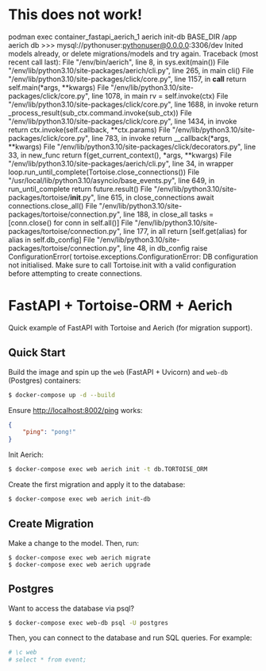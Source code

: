 # This does not work!

podman exec container_fastapi_aerich_1 aerich init-db
BASE_DIR
/app
aerich db >>> mysql://pythonuser:pythonuser@0.0.0.0:3306/dev
Inited models already, or delete migrations/models and try again.
Traceback (most recent call last):
  File "/env/bin/aerich", line 8, in <module>
    sys.exit(main())
  File "/env/lib/python3.10/site-packages/aerich/cli.py", line 265, in main
    cli()
  File "/env/lib/python3.10/site-packages/click/core.py", line 1157, in __call__
    return self.main(*args, **kwargs)
  File "/env/lib/python3.10/site-packages/click/core.py", line 1078, in main
    rv = self.invoke(ctx)
  File "/env/lib/python3.10/site-packages/click/core.py", line 1688, in invoke
    return _process_result(sub_ctx.command.invoke(sub_ctx))
  File "/env/lib/python3.10/site-packages/click/core.py", line 1434, in invoke
    return ctx.invoke(self.callback, **ctx.params)
  File "/env/lib/python3.10/site-packages/click/core.py", line 783, in invoke
    return __callback(*args, **kwargs)
  File "/env/lib/python3.10/site-packages/click/decorators.py", line 33, in new_func
    return f(get_current_context(), *args, **kwargs)
  File "/env/lib/python3.10/site-packages/aerich/cli.py", line 34, in wrapper
    loop.run_until_complete(Tortoise.close_connections())
  File "/usr/local/lib/python3.10/asyncio/base_events.py", line 649, in run_until_complete
    return future.result()
  File "/env/lib/python3.10/site-packages/tortoise/__init__.py", line 615, in close_connections
    await connections.close_all()
  File "/env/lib/python3.10/site-packages/tortoise/connection.py", line 188, in close_all
    tasks = [conn.close() for conn in self.all()]
  File "/env/lib/python3.10/site-packages/tortoise/connection.py", line 177, in all
    return [self.get(alias) for alias in self.db_config]
  File "/env/lib/python3.10/site-packages/tortoise/connection.py", line 48, in db_config
    raise ConfigurationError(
tortoise.exceptions.ConfigurationError: DB configuration not initialised. Make sure to call Tortoise.init with a valid configuration before attempting to create connections.

# FastAPI + Tortoise-ORM + Aerich

Quick example of FastAPI with Tortoise and Aerich (for migration support).

## Quick Start

Build the image and spin up the `web` (FastAPI + Uvicorn) and `web-db` (Postgres) containers:

```sh
$ docker-compose up -d --build
```

Ensure [http://localhost:8002/ping](http://localhost:8002/ping) works:

```json
{
    "ping": "pong!"
}
```

Init Aerich:

```sh
$ docker-compose exec web aerich init -t db.TORTOISE_ORM
```

Create the first migration and apply it to the database:

```sh
$ docker-compose exec web aerich init-db
```

## Create Migration

Make a change to the model. Then, run:

```
$ docker-compose exec web aerich migrate
$ docker-compose exec web aerich upgrade
```

## Postgres

Want to access the database via psql?

```sh
$ docker-compose exec web-db psql -U postgres
```

Then, you can connect to the database and run SQL queries. For example:

```sh
# \c web
# select * from event;
```
